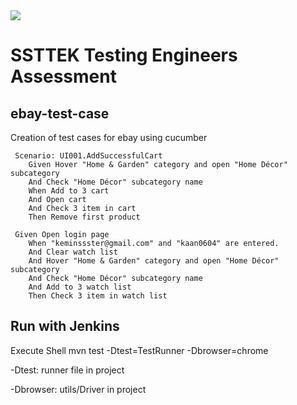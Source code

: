 <img src="https://www.ssttek.com/img/logo/dark_logo.svg"/>

# SSTTEK Testing Engineers Assessment
## ebay-test-case

Creation of test cases for ebay using cucumber

```cucumber
 Scenario: UI001.AddSuccessfulCart
    Given Hover "Home & Garden" category and open "Home Décor" subcategory
    And Check "Home Décor" subcategory name
    When Add to 3 cart
    And Open cart
    And Check 3 item in cart
    Then Remove first product
```

```cucumber
 Given Open login page
    When "keminssster@gmail.com" and "kaan0604" are entered.
    And Clear watch list
    And Hover "Home & Garden" category and open "Home Décor" subcategory
    And Check "Home Décor" subcategory name
    And Add to 3 watch list
    Then Check 3 item in watch list
```

## Run with Jenkins

Execute Shell 
mvn test -Dtest=TestRunner -Dbrowser=chrome

-Dtest: runner file in project

-Dbrowser: utils/Driver in project
